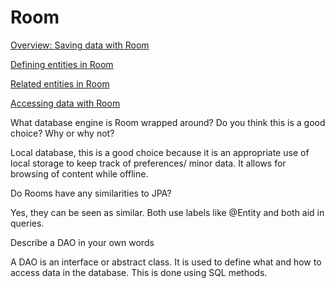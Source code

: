 # Room

[Overview: Saving data with Room](https://developer.android.com/training/data-storage/room)

[Defining entities in Room](https://developer.android.com/training/data-storage/room/defining-data)

[Related entities in Room](https://developer.android.com/training/data-storage/room/relationships)

[Accessing data with Room](https://developer.android.com/training/data-storage/room/accessing-data#java)

What database engine is Room wrapped around? Do you think this is a good choice? Why or why not?

Local database, this is a good choice because it is an appropriate use of local storage to keep track of preferences/ minor data. It allows for browsing of content while offline.

Do Rooms have any similarities to JPA?

Yes, they can be seen as similar. Both use labels like @Entity and both aid in queries.

Describe a DAO in your own words

A DAO is an interface or abstract class. It is used to define what and how to access data in the database. This is done using SQL methods.
